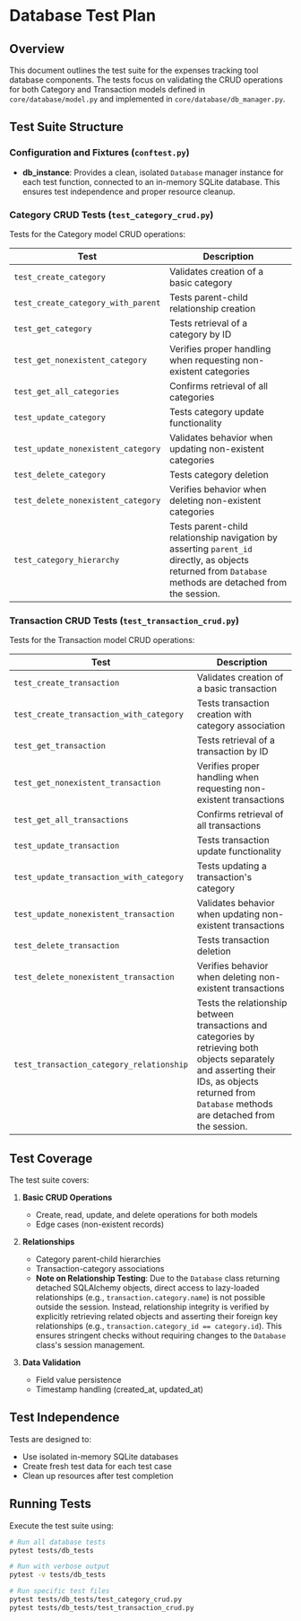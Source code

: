 # Database Test Plan

## Overview

This document outlines the test suite for the expenses tracking tool database components. The tests focus on validating the CRUD operations for both Category and Transaction models defined in `core/database/model.py` and implemented in `core/database/db_manager.py`.

## Test Suite Structure

### Configuration and Fixtures (`conftest.py`)

- **db_instance**: Provides a clean, isolated `Database` manager instance for each test function, connected to an in-memory SQLite database. This ensures test independence and proper resource cleanup.

### Category CRUD Tests (`test_category_crud.py`)

Tests for the Category model CRUD operations:

| Test | Description |
|------|-------------|
| `test_create_category` | Validates creation of a basic category |
| `test_create_category_with_parent` | Tests parent-child relationship creation |
| `test_get_category` | Tests retrieval of a category by ID |
| `test_get_nonexistent_category` | Verifies proper handling when requesting non-existent categories |
| `test_get_all_categories` | Confirms retrieval of all categories |
| `test_update_category` | Tests category update functionality |
| `test_update_nonexistent_category` | Validates behavior when updating non-existent categories |
| `test_delete_category` | Tests category deletion |
| `test_delete_nonexistent_category` | Verifies behavior when deleting non-existent categories |
| `test_category_hierarchy` | Tests parent-child relationship navigation by asserting `parent_id` directly, as objects returned from `Database` methods are detached from the session.

### Transaction CRUD Tests (`test_transaction_crud.py`)

Tests for the Transaction model CRUD operations:

| Test | Description |
|------|-------------|
| `test_create_transaction` | Validates creation of a basic transaction |
| `test_create_transaction_with_category` | Tests transaction creation with category association |
| `test_get_transaction` | Tests retrieval of a transaction by ID |
| `test_get_nonexistent_transaction` | Verifies proper handling when requesting non-existent transactions |
| `test_get_all_transactions` | Confirms retrieval of all transactions |
| `test_update_transaction` | Tests transaction update functionality |
| `test_update_transaction_with_category` | Tests updating a transaction's category |
| `test_update_nonexistent_transaction` | Validates behavior when updating non-existent transactions |
| `test_delete_transaction` | Tests transaction deletion |
| `test_delete_nonexistent_transaction` | Verifies behavior when deleting non-existent transactions |
| `test_transaction_category_relationship` | Tests the relationship between transactions and categories by retrieving both objects separately and asserting their IDs, as objects returned from `Database` methods are detached from the session.

## Test Coverage

The test suite covers:

1. **Basic CRUD Operations**
   - Create, read, update, and delete operations for both models
   - Edge cases (non-existent records)

2. **Relationships**
   - Category parent-child hierarchies
   - Transaction-category associations
   - **Note on Relationship Testing**: Due to the `Database` class returning detached SQLAlchemy objects, direct access to lazy-loaded relationships (e.g., `transaction.category.name`) is not possible outside the session. Instead, relationship integrity is verified by explicitly retrieving related objects and asserting their foreign key relationships (e.g., `transaction.category_id == category.id`). This ensures stringent checks without requiring changes to the `Database` class's session management.

3. **Data Validation**
   - Field value persistence
   - Timestamp handling (created_at, updated_at)

## Test Independence

Tests are designed to:
- Use isolated in-memory SQLite databases
- Create fresh test data for each test case
- Clean up resources after test completion

## Running Tests

Execute the test suite using:

```bash
# Run all database tests
pytest tests/db_tests

# Run with verbose output
pytest -v tests/db_tests

# Run specific test files
pytest tests/db_tests/test_category_crud.py
pytest tests/db_tests/test_transaction_crud.py
```
